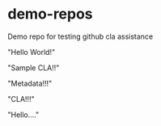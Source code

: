 # demo-repos
Demo repo for testing github cla assistance

"Hello World!"

"Sample CLA!!"

"Metadata!!!"

"CLA!!!"

"Hello...."


